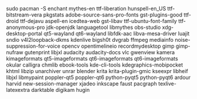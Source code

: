 sudo pacman -S enchant mythes-en ttf-liberation hunspell-en_US ttf-bitstream-vera pkgstats adobe-source-sans-pro-fonts gst-plugins-good ttf-droid ttf-dejavu aspell-en icedtea-web gst-libav ttf-ubuntu-font-family ttf-anonymous-pro jdk-openjdk languagetool libmythes obs-studio xdg-desktop-portal qt5-wayland qt6-wayland libfdk-aac libva-mesa-driver luajit sndio v4l2loopback-dkms kdenlive bigsh0t dvgrab ffmpeg mediainfo noise-suppression-for-voice opencv opentimelineio recordmydesktop gimp gimp-nufraw gutenprint libjxl audacity audacity-docs vlc gwenview kamera kimageformats qt5-imageformats qt6-imageformats qt6-imageformats okular calligra chmlib ebook-tools kde-cli-tools kdegraphics-mobipocket khtml libzip unarchiver unrar blender krita krita-plugin-gmic kseexpr libheif libjxl libmypaint poppler-qt5 poppler-qt6 python-pyqt5 python-pyqt6 ardour harvid new-session-manager xjadeo inkscape faust pacgraph texlive-latexextra darktable digikam hugin
